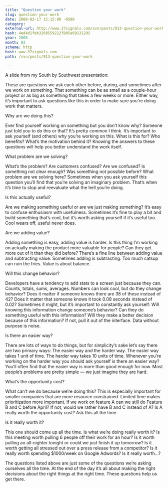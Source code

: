 ```yaml
---
title: "Question your work"
slug: question-your-work
date: 2008-03-17 15:15:00 -0500
category: 
external-url: http://www.37signals.com/svn/posts/913-question-your-work
hash: 4ed4d1feb3208559222f805a69131295
year: 2008
month: 03
scheme: http
host: www.37signals.com
path: /svn/posts/913-question-your-work

---
```


A slide from my South by Southwest presentation:







These are questions we ask each other before, during, and sometimes after we work on something. That something can be as small as a couple-hour project or as big as something that takes a few weeks or more. Either way, it’s important to ask questions like this in order to make sure you’re doing work that matters.



Why are we doing this?

Ever find yourself working on something but you don’t know why? Someone just told you to do this or that? It’s pretty common I think. It’s important to ask yourself (and others) why you’re working on this. What is this for? Who benefits? What’s the motivation behind it? Knowing the answers to these questions will help you better understand the work itself.



What problem are we solving?

What’s the problem? Are customers confused? Are we confused? Is something not clear enough? Was something not possible before? What problem are we solving here? Sometimes when you ask yourself this question you’ll find that you’re solving an imaginary problem. That’s when it’s time to stop and reevaluate what the hell you’re doing.



Is this actually useful?

Are we making something useful or are we just making something? It’s easy to confuse enthusiasm with usefulness. Sometimes it’s fine to play a bit and build something that’s cool, but it’s worth asking yourself if it’s useful too. Cool wears off, useful never does.



Are we adding value?

Adding something is easy, adding value is harder. Is this thing I’m working on actually making the product more valuable for people? Can they get more out of it than they did before? There’s a fine line between adding value and subtracting value. Sometimes adding is subtracting. Too much catsup can ruin the fries. Value is about balance.



Will this change behavior?

Developers have a tendency to add stats to a screen just because they can. Counts, totals, sums, averages. Numbers can look cool, but do they change behavior? Does it matter if someone knows there are 38 of these instead of 42? Does it matter that someone knows it took 0.08 seconds instead of 0.02? Sometimes it might, but it’s important to constantly ask yourself: Will knowing this information change someone’s behavior? Can they do something useful with this information? Will they make a better decision because of this information? If not, pull it out of the interface. Data without purpose is noise.



Is there an easier way?

There are lots of ways to do things, but for simplicity’s sake let’s say there are two primary ways: The easier way and the harder way. The easier way takes 1 unit of time. The harder way takes 10 units of time. Whenever you’re working on the harder way you should ask yourself is there an easier way? You’ll often find that the easier way is more than good enough for now. Most people’s problems are pretty simple — we just imagine they are hard.



What’s the opportunity cost?

What can’t we do because we’re doing this? This is especially important for smaller companies that are more resource constrained. Limited time makes prioritization more important. If we work on feature A can we still do Feature B and C before April? If not, would we rather have B and C instead of A? Is A really worth the opportunity cost? Ask this all the time.



Is it really worth it?

This one should come up all the time. Is what we’re doing really worth it? Is this meeting worth pulling 6 people off their work for an hour? Is it worth pulling an all-nighter tonight or could we just finish it up tomorrow? Is it worth getting all stressed out over a press release from a competitor? Is it really worth spending $1000/week on Google Adwords? Is it really worth…?



The questions listed above are just some of the questions we’re asking ourselves all the time. At the end of the day it’s all about making the right decisions about the right things at the right time. These questions help us get there.



  

